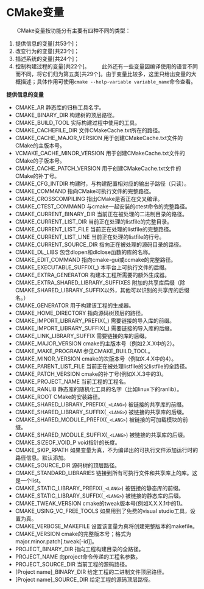 # CMake变量
&emsp;&emsp;CMake变量按功能分有主要有四种不同的类型：
1. 提供信息的变量[共53个]；
2. 改变行为的变量[共23个]；
3. 描述系统的变量[共24个]；
4. 控制构建过程的变量[共22个]。
&emsp;&emsp;此外还有一些变量因编译使用的语言不同而不同，将它们归为第五类[共29个]。由于变量比较多，这里只给出变量的大概描述；具体作用可使用`cmake --help-variable variable_name`命令查看。

**提供信息的变量**

* CMAKE_AR   静态库的归档工具名字。
* CMAKE_BINARY_DIR  构建树的顶层路径。
* CMAKE_BUILD_TOOL  实际构建过程中使用的工具。
* CMAKE_CACHEFILE_DIR  文件CMakeCache.txt所在的路径。
* CMAKE_CACHE_MAJOR_VERSION  用于创建CMakeCache.txt文件的CMake的主版本号。
* VCMAKE_CACHE_MINOR_VERSION  用于创建CMakeCache.txt文件的CMake的子版本号。
* CMAKE_CACHE_PATCH_VERSION  用于创建CMakeCache.txt文件的CMake的补丁号。
* CMAKE_CFG_INTDIR 构建时，与构建配置相对应的输出子路径（只读）。
* CMAKE_COMMAND 指向CMake可执行文件的完整路径。
* CMAKE_CROSSCOMPILING  指出CMake是否正在交叉编译。
* CMAKE_CTEST_COMMAND  与cmake一起安装的ctest命令的完整路径。
* CMAKE_CURRENT_BINARY_DIR 当前正在被处理的二进制目录的路径。
* CMAKE_CURRENT_LIST_DIR  当前正在处理的listfile的完整目录。
* CMAKE_CURRENT_LIST_FILE  当前正在处理的listfile的完整路径。
* CMAKE_CURRENT_LIST_LINE  当前正在处理的listfile的行号。
* CMAKE_CURRENT_SOURCE_DIR  指向正在被处理的源码目录的路径。
* CMAKE_DL_LIBS  包含dlopen和dlclose函数的库的名称。
* CMAKE_EDIT_COMMAND  指向cmake-gui或ccmake的完整路径。
* CMAKE_EXECUTABLE_SUFFIX(_<LANG>) 本平台上可执行文件的后缀。
* CMAKE_EXTRA_GENERATOR  构建本工程所需要的额外生成器。
* CMAKE_EXTRA_SHARED_LIBRARY_SUFFIXES 附加的共享库后缀（除CMAKE_SHARED_LIBRARY_SUFFIX以外，其他可以识别的共享库的后缀名。）
* CMAKE_GENERATOR  用于构建该工程的生成器。
* CMAKE_HOME_DIRECTORY 指向源码树顶层的路径。
* CMAKE_IMPORT_LIBRARY_PREFIX(_<LANG>)  需要链接的导入库的前缀。
* CMAKE_IMPORT_LIBRARY_SUFFIX(_<LANG>)  需要链接的导入库的后缀。
* CMAKE_LINK_LIBRARY_SUFFIX  需要链接的库的后缀。
* CMAKE_MAJOR_VERSION  cmake的主版本号（例如2.X.X中的2）。
* CMAKE_MAKE_PROGRAM  参见CMAKE_BUILD_TOOL。
* CMAKE_MINOR_VERSION  cmake的次版本号（例如X.4.X中的4）。
* CMAKE_PARENT_LIST_FILE  当前正在被处理listfile的父listfile的全路径。
* CMAKE_PATCH_VERSION  cmake的补丁号(例如X.X.3中的3)。
* CMAKE_PROJECT_NAME  当前工程的工程名。
* CMAKE_RANLIB  静态库的随机化工具的名字（比如linux下的ranlib）。
* CMAKE_ROOT  CMake的安装路径。
* CMAKE_SHARED_LIBRARY_PREFIX(`_<LANG>`)  被链接的共享库的前缀。
* CMAKE_SHARED_LIBRARY_SUFFIX(`_<LANG>`)  被链接的共享库的后缀。
* CMAKE_SHARED_MODULE_PREFIX(`_<LANG>`)  被链接的可加载模块的前缀。
* CMAKE_SHARED_MODULE_SUFFIX(`_<LANG>`)  被链接的共享库的后缀。
* CMAKE_SIZEOF_VOID_P void指针的长度。
* CMAKE_SKIP_RPATH  如果变量为真，不为编译出的可执行文件添加运行时的路径信息。默认添加。
* CMAKE_SOURCE_DIR  源码树的顶层路径。
* CMAKE_STANDARD_LIBRARIES  链接到所有可执行文件和共享库上的库。这是一个list。
* CMAKE_STATIC_LIBRARY_PREFIX(`_<LANG>`)  被链接的静态库的前缀。
* CMAKE_STATIC_LIBRARY_SUFFIX(`_<LANG>`)  被链接的静态库的后缀。
* CMAKE_TWEAK_VERSION  cmake的tweak版本号(例如X.X.X.1中的1)。
* CMAKE_USING_VC_FREE_TOOLS  如果用到了免费的visual studio工具，设置为真。
* CMAKE_VERBOSE_MAKEFILE  设置该变量为真将创建完整版本的makefile。
* CMAKE_VERSION  cmake的完整版本号；格式为major.minor.patch[.tweak[-id]]。
* PROJECT_BINARY_DIR  指向工程构建目录的全路径。
* PROJECT_NAME  向project命令传递的工程名参数。
* PROJECT_SOURCE_DIR  当前工程的源码路径。
* [Project name]_BINARY_DIR  给定工程的二进制文件顶层路径。
* [Project name]_SOURCE_DIR  给定工程的源码顶层路径。
